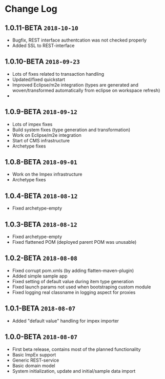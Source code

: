 # Change Log

## **1.0.11-BETA** `2018-10-10`
- Bugfix, REST interface authentcation was not checked properly
- Added SSL to REST-interface

## **1.0.10-BETA** `2018-09-23`
- Lots of fixes related to transaction handling
- Updated/fixed quickstart
- Improved Eclipse/m2e integration (types are generated and woven/transformed automatically from eclipse on workspace refresh)
- 

## **1.0.9-BETA** `2018-09-12`
- Lots of impex fixes
- Build system fixes (type generation and transformation)
- Work on Eclipse/m2e integration
- Start of CMS infrastructure
- Archetype fixes

## **1.0.8-BETA** `2018-09-01`
- Work on the Impex infrastructure
- Archetype fixes

## **1.0.4-BETA** `2018-08-12`
- Fixed archetype-empty

## **1.0.3-BETA** `2018-08-12`
- Fixed archetype-empty
- Fixed flattened POM (deployed parent POM was unusable)

## **1.0.2-BETA** `2018-08-08`
- Fixed corrupt pom.xmls (by adding flatten-maven-plugin)
- Added simple sample app
- Fixed setting of default value during item type generation
- Fixed launch params not used when bootstraping custom module
- Fixed logging real classname in logging aspect for proxies 

## **1.0.1-BETA** `2018-08-07`
- Added "default value" handling for impex importer

## **1.0.0-BETA** `2018-08-07`
- First beta release, contains most of the planned functionality
- Basic ImpEx support
- Generic REST-service
- Basic domain model
- System initialization, update and initial/sample data import 

